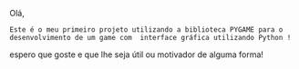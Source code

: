 Olá,

    Este é o meu primeiro projeto utilizando a biblioteca PYGAME para o desenvolvimento de um game com  interface gráfica utilizando Python !
espero que goste e que lhe seja útil ou motivador de alguma forma!